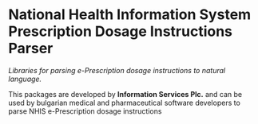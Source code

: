 # National Health Information System Prescription Dosage Instructions Parser

*Libraries for parsing e-Prescription dosage instructions to natural language.*

This packages are developed by **Information Services Plc.** and can be used by bulgarian medical and pharmaceutical software developers to parse NHIS e-Prescription dosage instructions
